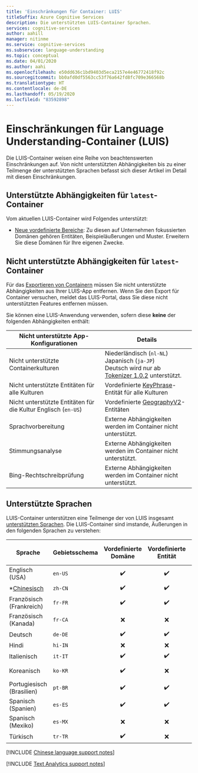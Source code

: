 ```yaml
---
title: 'Einschränkungen für Container: LUIS'
titleSuffix: Azure Cognitive Services
description: Die unterstützten LUIS-Container Sprachen.
services: cognitive-services
author: aahill
manager: nitinme
ms.service: cognitive-services
ms.subservice: language-understanding
ms.topic: conceptual
ms.date: 04/01/2020
ms.author: aahi
ms.openlocfilehash: e50dd636c1bd9403d5eca2157e4e46772418f92c
ms.sourcegitcommit: bb0afd0df5563cc53f76a642fd8fc709e366568b
ms.translationtype: HT
ms.contentlocale: de-DE
ms.lasthandoff: 05/19/2020
ms.locfileid: "83592898"
---
```

# <a name="language-understanding-luis-container-limitations"></a>Einschränkungen für Language Understanding-Container (LUIS)

Die LUIS-Container weisen eine Reihe von beachtenswerten Einschränkungen auf. Von nicht unterstützten Abhängigkeiten bis zu einer Teilmenge der unterstützten Sprachen befasst sich dieser Artikel im Detail mit diesen Einschränkungen.

## <a name="supported-dependencies-for-latest-container"></a>Unterstützte Abhängigkeiten für `latest`-Container

Vom aktuellen LUIS-Container wird Folgendes unterstützt:

* [Neue vordefinierte Bereiche](luis-reference-prebuilt-domains.md): Zu diesen auf Unternehmen fokussierten Domänen gehören Entitäten, Beispieläußerungen und Muster. Erweitern Sie diese Domänen für Ihre eigenen Zwecke.

## <a name="unsupported-dependencies-for-latest-container"></a>Nicht unterstützte Abhängigkeiten für `latest`-Container

Für das [Exportieren von Containern](luis-container-howto.md#export-packaged-app-from-luis) müssen Sie nicht unterstützte Abhängigkeiten aus Ihrer LUIS-App entfernen. Wenn Sie den Export für Container versuchen, meldet das LUIS-Portal, dass Sie diese nicht unterstützten Features entfernen müssen.

Sie können eine LUIS-Anwendung verwenden, sofern diese **keine** der folgenden Abhängigkeiten enthält:

Nicht unterstützte App-Konfigurationen|Details|
|--|--|
|Nicht unterstützte Containerkulturen| Niederländisch (`nl-NL`)<br>Japanisch (`ja-JP`)<br>Deutsch wird nur ab [Tokenizer 1.0.2](luis-language-support.md#custom-tokenizer-versions) unterstützt.|
|Nicht unterstützte Entitäten für alle Kulturen|Vordefinierte [KeyPhrase](luis-reference-prebuilt-keyphrase.md)-Entität für alle Kulturen|
|Nicht unterstützte Entitäten für die Kultur Englisch (`en-US`)|Vordefinierte [GeographyV2](luis-reference-prebuilt-geographyV2.md)-Entitäten|
|Sprachvorbereitung|Externe Abhängigkeiten werden im Container nicht unterstützt.|
|Stimmungsanalyse|Externe Abhängigkeiten werden im Container nicht unterstützt.|
|Bing-Rechtschreibprüfung|Externe Abhängigkeiten werden im Container nicht unterstützt.|

## <a name="languages-supported"></a>Unterstützte Sprachen

LUIS-Container unterstützen eine Teilmenge der von LUIS insgesamt [unterstützten Sprachen](luis-language-support.md#languages-supported). Die LUIS-Container sind imstande, Äußerungen in den folgenden Sprachen zu verstehen:

| Sprache | Gebietsschema | Vordefinierte Domäne | Vordefinierte Entität | Ausdrucklistenempfehlungen | \**[Textanalyse](../text-analytics/language-support.md)<br>(Stimmung und<br>Schlüsselwörter)|
|--|--|:--:|:--:|:--:|:--:|
| Englisch (USA) | `en-US` | ✔️ | ✔️ | ✔️ | ✔️ |
| *[Chinesisch](#chinese-support-notes) |`zh-CN` | ✔️ | ✔️ | ✔️ | ❌ |
| Französisch (Frankreich) |`fr-FR` | ✔️ | ✔️ | ✔️ | ✔️ |
| Französisch (Kanada) |`fr-CA` | ❌ | ❌ | ❌ | ✔️ |
| Deutsch |`de-DE` | ✔️ | ✔️ | ✔️ | ✔️ |
| Hindi | `hi-IN`| ❌ | ❌ | ❌ | ❌ |
| Italienisch |`it-IT` | ✔️ | ✔️ | ✔️ | ✔️ |
| Koreanisch |`ko-KR` | ✔️ | ❌ | ❌ | Nur *Schlüsselausdruck* |
| Portugiesisch (Brasilien) |`pt-BR` | ✔️ | ✔️ | ✔️ | Nicht alle Unterkulturen |
| Spanisch (Spanien) |`es-ES` | ✔️ | ✔️ |✔️|✔️|
| Spanisch (Mexiko)|`es-MX` | ❌ | ❌ |✔️|✔️|
| Türkisch | `tr-TR` |✔️| ❌ | ❌ | Nur *Stimmung* |

[!INCLUDE [Chinese language support notes](includes/chinese-language-support-notes.md)]

[!INCLUDE [Text Analytics support notes](includes/text-analytics-support-notes.md)]